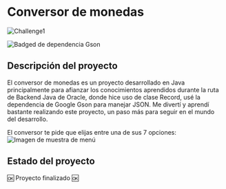 <h1 style="align: center">Conversor de monedas</h1>

![Challenge1](https://github.com/JorgeHernandez18/Conversor-de-monedas/assets/62733161/bb74c65a-aaac-4e41-a678-ed5654579c23)

![Badged de dependencia Gson](https://img.shields.io/badge/Gson-v2.10.1-green)

## Descripción del proyecto
El conversor de monedas es un proyecto desarrollado en Java principalmente para afianzar los conocimientos aprendidos durante la ruta de 
Backend Java de Oracle, donde hice uso de clase Record, usé la dependencia de Google Gson para manejar JSON.
Me divertí y aprendí bastante realizando este proyecto, un paso más para seguir en el mundo del desarrollo.

El conversor te pide que elijas entre una de sus 7 opciones:
<br>
![Imagen de muestra de menú](https://github.com/JorgeHernandez18/Conversor-de-monedas/assets/62733161/aa5a1e30-fb36-4e0b-83d2-7eb0c53b8328)


## Estado del proyecto
:ok: Proyecto finalizado :ok:

